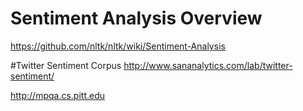 # Sentiment Analysis Overview
https://github.com/nltk/nltk/wiki/Sentiment-Analysis

#Twitter Sentiment Corpus
http://www.sananalytics.com/lab/twitter-sentiment/

http://mpqa.cs.pitt.edu

